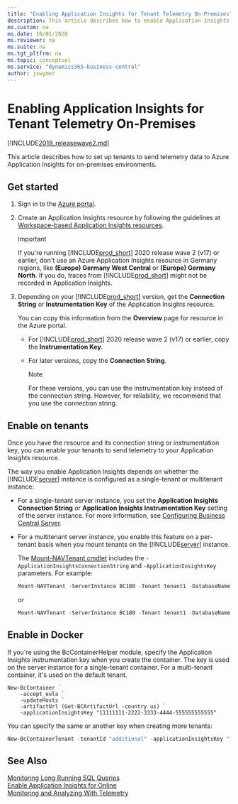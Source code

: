```yaml
---
title: "Enabling Application Insights for Tenant Telemetry On-Premises"
description: This article describes how to enable Application Insights for telemetry on-premises. 
ms.custom: na
ms.date: 10/01/2020
ms.reviewer: na
ms.suite: na
ms.tgt_pltfrm: na
ms.topic: conceptual
ms.service: "dynamics365-business-central"
author: jswymer
---
```


# Enabling Application Insights for Tenant Telemetry On-Premises

[!INCLUDE[2019_releasewave2.md](../includes/2019_releasewave2.md)]

This article describes how to set up tenants to send telemetry data to Azure Application Insights for on-premises environments.

<!--
> [!IMPORTANT]
> If you using [!INCLUDE[prod_short](../includes/prod_short.md)] 2020 release wave 2 (v17) or earlier, emitting data to Azure Application Insights resources in Germany regions, like **(Europe) Germany West Central** or **(Europe) Germany North** , doesn't work. Until this issue is fixed, the mitigation is to create an Azure Application Insights resource in a region outside of Germany. Then, when the issue has been fixed, move the resource to the preferred region.
-->

## <a name="ApplicationInsights"></a>Get started

1. Sign in to the [Azure portal](https://portal.azure.com).
2. Create an Application Insights resource by following the guidelines at [Workspace-based Application Insights resources](/azure/azure-monitor/app/create-workspace-resource).

    > [!IMPORTANT]
    > If you're running [!INCLUDE[prod_short](../includes/prod_short.md)] 2020 release wave 2 (v17) or earlier, don't use an Azure Application Insights resource in Germany regions, like **(Europe) Germany West Central** or **(Europe) Germany North**. If you do, traces from [!INCLUDE[prod_short](../includes/prod_short.md)] might not be recorded in Application Insights.

3. Depending on your [!INCLUDE[prod_short](../includes/prod_short.md)] version, get the **Connection String** or **Instrumentation Key** of the Application Insights resource.

    You can copy this information from the **Overview** page for resource in the Azure portal.

    - For [!INCLUDE[prod_short](../includes/prod_short.md)] 2020 release wave 2 (v17) or earlier, copy the **Instrumentation Key**.

    - For later versions, copy the **Connection String**.

        > [!NOTE]
        > For these versions, you can use the instrumentation key instead of the connection string. However, for reliability, we recommend that you use the connection string.  

## Enable on tenants

Once you have the resource and its connection string or instrumentation key, you can enable your tenants to send telemetry to your Application Insights resource.

The way you enable Application Insights depends on whether the [!INCLUDE[server](../developer/includes/server.md)] instance is configured as a single-tenant or multitenant instance:

- For a single-tenant server instance, you set the **Application Insights Connection String** or **Application Insights Instrumentation Key** setting of the server instance. For more information, see [Configuring Business Central Server](configure-server-instance.md#General).

- For a multitenant server instance, you enable this feature on a per-tenant basis when you mount tenants on the [!INCLUDE[server](../developer/includes/server.md)] instance.

    The [Mount-NAVTenant cmdlet](/powershell/module/microsoft.dynamics.nav.management/mount-navtenant?view=businesscentral-ps) includes the `-ApplicationInsightsConnectionString` and `-ApplicationInsightsKey` parameters. For example:

    ```powershell
    Mount-NAVTenant -ServerInstance BC180 -Tenant tenant1 -DatabaseName "Demo Database BC (18-0)" -DatabaseServer localhost -DatabaseInstance BCDEMO -ApplicationInsightsConnectionString InstrumentationKey=11111111-2222-3333-4444-555555555555;IngestionEndpoint=https://westeurope-1.in.applicationinsights.azure.com/
    ```

    or

    ```powershell
    Mount-NAVTenant -ServerInstance BC180 -Tenant tenant1 -DatabaseName "Demo Database BC (18-0)" -DatabaseServer localhost -DatabaseInstance BCDEMO -ApplicationInsightsKey 11111111-2222-3333-4444-555555555555
    ```

## Enable in Docker

If you're using the BcContainerHelper module, specify the Application Insights instrumentation key when you create the container. The key is used on the server instance for a single-tenant container. For a multi-tenant container, it's used on the default tenant.

```
New-BcContainer `
    -accept_eula `
    -updateHosts `
    -artifactUrl (Get-BCArtifactUrl -country us) `
    -applicationInsightsKey "11111111-2222-3333-4444-555555555555" 
```

You can specify the same or another key when creating more tenants:

```powershell
New-BcContainerTenant -tenantId "additional" -applicationInsightsKey "11111111-2222-3333-4444-555555555555" 
```

## See Also

[Monitoring Long Running SQL Queries](monitor-long-running-sql-queries-event-log.md)  
[Enable Application Insights for Online](tenant-admin-center-telemetry.md#appinsights)  
[Monitoring and Analyzing With Telemetry](telemetry-overview.md)  
